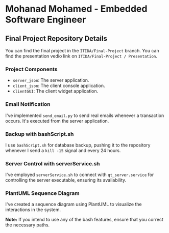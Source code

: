 # Mohanad Mohamed - Embedded Software Engineer

## Final Project Repository Details
You can find the final project in the `ITIDA/Final-Project` branch.
You can find the presentation vedio link on `ITIDA/Final-Project / Presentation`.

### Project Components
- `server_json`: The server application.
- `client_json`: The client console application.
- `clientGUI`: The client widget application.

### Email Notification
I've implemented `send_email.py` to send real emails whenever a transaction occurs. It's executed from the server application.

### Backup with bashScript.sh
I use `bashScript.sh` for database backup, pushing it to the repository whenever I send a `kill -15` signal and every 24 hours.

### Server Control with serverService.sh
I've employed `serverService.sh` to connect with `qt_server.service` for controlling the server executable, ensuring its availability.

### PlantUML Sequence Diagram
I've created a sequence diagram using PlantUML to visualize the interactions in the system.

**Note:** If you intend to use any of the bash features, ensure that you correct the necessary paths.
